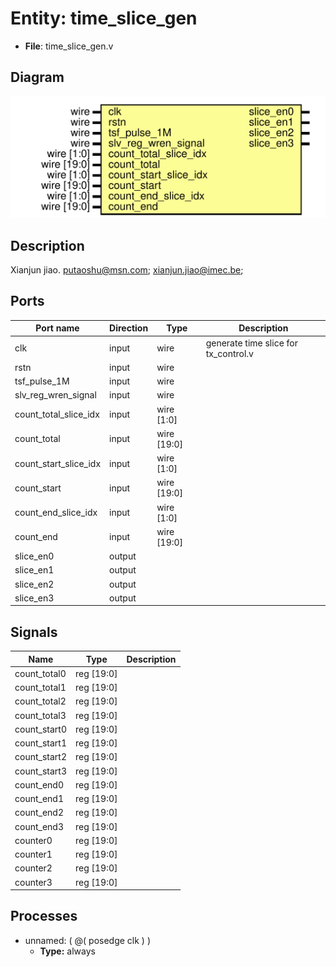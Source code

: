# Entity: time_slice_gen

- **File**: time_slice_gen.v
## Diagram

![Diagram](time_slice_gen.svg "Diagram")
## Description

 Xianjun jiao. putaoshu@msn.com; xianjun.jiao@imec.be;

## Ports

| Port name             | Direction | Type        | Description                           |
| --------------------- | --------- | ----------- | ------------------------------------- |
| clk                   | input     | wire        |  generate time slice for tx_control.v |
| rstn                  | input     | wire        |                                       |
| tsf_pulse_1M          | input     | wire        |                                       |
| slv_reg_wren_signal   | input     | wire        |                                       |
| count_total_slice_idx | input     | wire [1:0]  |                                       |
| count_total           | input     | wire [19:0] |                                       |
| count_start_slice_idx | input     | wire [1:0]  |                                       |
| count_start           | input     | wire [19:0] |                                       |
| count_end_slice_idx   | input     | wire [1:0]  |                                       |
| count_end             | input     | wire [19:0] |                                       |
| slice_en0             | output    |             |                                       |
| slice_en1             | output    |             |                                       |
| slice_en2             | output    |             |                                       |
| slice_en3             | output    |             |                                       |
## Signals

| Name         | Type       | Description |
| ------------ | ---------- | ----------- |
| count_total0 | reg [19:0] |             |
| count_total1 | reg [19:0] |             |
| count_total2 | reg [19:0] |             |
| count_total3 | reg [19:0] |             |
| count_start0 | reg [19:0] |             |
| count_start1 | reg [19:0] |             |
| count_start2 | reg [19:0] |             |
| count_start3 | reg [19:0] |             |
| count_end0   | reg [19:0] |             |
| count_end1   | reg [19:0] |             |
| count_end2   | reg [19:0] |             |
| count_end3   | reg [19:0] |             |
| counter0     | reg [19:0] |             |
| counter1     | reg [19:0] |             |
| counter2     | reg [19:0] |             |
| counter3     | reg [19:0] |             |
## Processes
- unnamed: ( @( posedge clk ) )
  - **Type:** always
